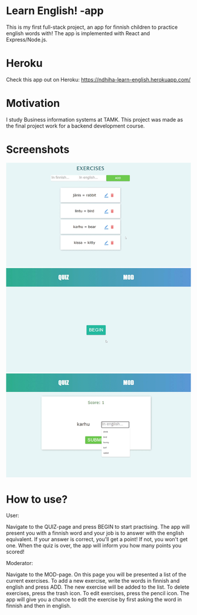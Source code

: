 # Learn English! -app

This is my first full-stack project, an app for finnish children to practice english words with!
The app is implemented with React and Express/Node.js.

# Heroku

Check this app out on Heroku: https://ndhiha-learn-english.herokuapp.com/

# Motivation

I study Business information systems at TAMK.
This project was made as the final project work for a backend development course.

# Screenshots

![Alt](https://github.com/vitkutin/learn-english-app/blob/main/gif1.gif)
![Alt](https://github.com/vitkutin/learn-english-app/blob/main/gif2.gif)
![Alt](https://github.com/vitkutin/learn-english-app/blob/main/gif3.gif)

# How to use?

User:

Navigate to the QUIZ-page and press BEGIN to start practising.
The app will present you with a finnish word and your job is to answer with the english equivalent.
If your answer is correct, you'll get a point! If not, you won't get one.
When the quiz is over, the app will inform you how many points you scored!

Moderator:

Navigate to the MOD-page.
On this page you will be presented a list of the current exercises.
To add a new exercise, write the words in finnish and english and press ADD. The new exercise will be added to the list.
To delete exercises, press the trash icon.
To edit exercises, press the pencil icon. The app will give you a chance to edit the exercise by first asking the word in finnish and then in english.

